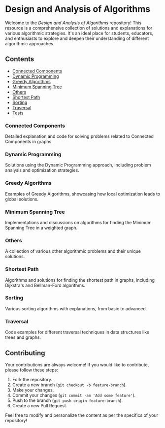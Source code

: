 # Design and Analysis of Algorithms

Welcome to the *Design and Analysis of Algorithms* repository! This resource is a comprehensive collection of solutions and explanations for various algorithmic strategies. It's an ideal place for students, educators, and enthusiasts to explore and deepen their understanding of different algorithmic approaches.

## Contents

- [Connected Components](#connected-components)
- [Dynamic Programming](#dynamic-programming)
- [Greedy Algorithms](#greedy-algorithms)
- [Minimum Spanning Tree](#minimum-spanning-tree)
- [Others](#others)
- [Shortest Path](#shortest-path)
- [Sorting](#sorting)
- [Traversal](#traversal)
- [Tests](#tests)

### Connected Components
Detailed explanation and code for solving problems related to Connected Components in graphs.

### Dynamic Programming
Solutions using the Dynamic Programming approach, including problem analysis and optimization strategies.

### Greedy Algorithms
Examples of Greedy Algorithms, showcasing how local optimization leads to global solutions.

### Minimum Spanning Tree
Implementations and discussions on algorithms for finding the Minimum Spanning Tree in a weighted graph.

### Others
A collection of various other algorithmic problems and their unique solutions.

### Shortest Path
Algorithms and solutions for finding the shortest path in graphs, including Dijkstra's and Bellman-Ford algorithms.

### Sorting
Various sorting algorithms with explanations, from basic to advanced.

### Traversal
Code examples for different traversal techniques in data structures like trees and graphs.



## Contributing

Your contributions are always welcome! If you would like to contribute, please follow these steps:
1. Fork the repository.
2. Create a new branch (`git checkout -b feature-branch`).
3. Make your changes.
4. Commit your changes (`git commit -am 'Add some feature'`).
5. Push to the branch (`git push origin feature-branch`).
6. Create a new Pull Request.


Feel free to modify and personalize the content as per the specifics of your repository!
